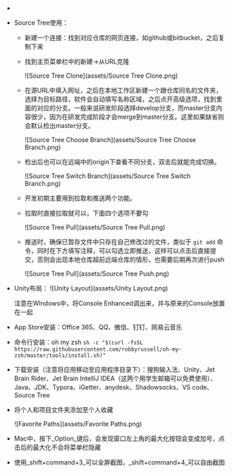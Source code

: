 * 
  
* Source Tree使用：
  
  * 新建一个连接：找到对应仓库的网页连接，如github或bitbucket，之后复制下来
  
  * 找到主页菜单栏中的新建->从URL克隆
  
    ![Source Tree Clone](assets/Source Tree Clone.png)
  
  * 在源URL中填入网址，之后在本地工作区新建一个跟仓库同名的文件夹，选择为目标路径，软件会自动填写名称区域，之后点开高级选项，找到里面的对应的分支。一般来说研发阶段选择develop分支，而master分支内容很少，因为在研发完成阶段才会merge到master分支。这里如果缺省则会默认检出master分支。
  
    ![Source Tree Choose Branch](assets/Source Tree Choose Branch.png)
  
  * 检出后也可以在远端中的origin下查看不同分支，双击后就能完成切换。
  
    ![Source Tree Switch Branch](assets/Source Tree Switch Branch.png)
  
  * 开发初期主要用到拉取和推送两个功能。
  
  * 拉取时直接拉取就可以，下面四个选项不要勾
  
    ![Source Tree Pull](assets/Source Tree Pull.png)
  
  * 推送时，确保已暂存文件中只存在自己修改过的文件，类似于 `git add` 命令，同时在下方填写注释，可以勾选立即推送，这样可以点击后直接提交，否则会出现本地仓库超前远端仓库的情形，也需要后期再次进行push
  
    ![Source Tree Pull](assets/Source Tree Push.png)
  
    
  
* Unity布局：
	![Unity Layout](assets/Unity Layout.png)
	
	注意在WIndows中，将Console Enhanced调出来，并与原来的Console放置在一起
	
* App Store安装：Office 365、QQ、微信、钉钉、网易云音乐

* 命令行安装：oh my zsh `sh -c "$(curl -fsSL https://raw.githubusercontent.com/robbyrussell/oh-my-zsh/master/tools/install.sh)"`

* 下载安装（注意将应用移动至应用程序目录下）：搜狗输入法、Unity、Jet Brain Rider、Jet Brain IntelliJ IDEA（这两个用学生邮箱可以免费使用）、Java、JDK、Typora、iGetter、anydesk、Shadowsocks、VS code、Source Tree

* 将个人和项目文件夹添加至个人收藏

  ![Favorite Paths](assets/Favorite Paths.png)

* Mac中，按下_Option_键后，会发现窗口左上角的最大化按钮会变成加号，点击后的最大化不会将菜单栏隐藏

* 使用_shift+command+3_可以全屏截图，_shift+command+4_可以自由截图